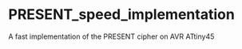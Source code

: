 PRESENT_speed_implementation
============================

A fast implementation of the PRESENT cipher on AVR ATtiny45
